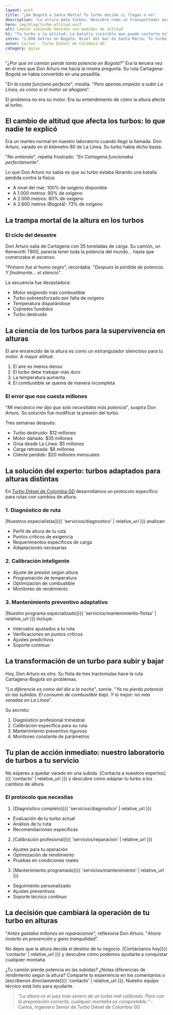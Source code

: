 ```yaml
---
layout: post
title: "¿De Bogotá a Santa Marta? Tu turbo decide si llegas o no"
description: "La altura mata turbos. Descubre cómo un transportador perdió $80 millones por no entender cómo afecta la altitud a su motor turbo diésel."
hero: img/blog/turbo-altitud.avif
alt: Camión subiendo montaña con medidor de altitud
h1: "Tu turbo y la altitud: La batalla invisible que puede costarte millones"
intro: "2.600 metros en Bogotá. Nivel del mar en Santa Marta. Tu turbo libra una batalla silenciosa en cada viaje. ¿Sabes realmente qué está pasando bajo tu capó?"
autor: Carlos - Turbo Diésel de Colombia GD
category: guias
---
```

"*¿Por qué mi camión pierde tanta potencia en Bogotá?*" Era la tercera vez en el mes que Don Arturo me hacía la misma pregunta. Su ruta Cartagena-Bogotá se había convertido en una pesadilla.

"*En la costa funciona perfecto*", insistía. "*Pero apenas empiezo a subir La Línea, es como si el motor se ahogara*".

El problema no era su motor. Era su entendimiento de cómo la altura afecta al turbo.

## El cambio de altitud que afecta los turbos: lo que nadie te explicó

Era un martes normal en nuestro laboratorio cuando llegó la llamada. Don Arturo, varado en el kilómetro 80 de La Línea. Su turbo había dicho basta.

"*No entiendo*", repetía frustrado. "*En Cartagena funcionaba perfectamente*".

Lo que Don Arturo no sabía es que su turbo estaba librando una batalla perdida contra la física:

- A nivel del mar: 100% de oxígeno disponible
- A 1.000 metros: 90% de oxígeno
- A 2.000 metros: 80% de oxígeno
- A 2.600 metros (Bogotá): 73% de oxígeno

## La trampa mortal de la altura en los turbos

### El ciclo del desastre

Don Arturo salía de Cartagena con 35 toneladas de carga. Su camión, un Kenworth T800, parecía tener toda la potencia del mundo... hasta que comenzaba el ascenso.

"*Primero fue el humo negro*", recordaba. "*Después la pérdida de potencia. Y finalmente... el silencio*".

La secuencia fue devastadora:
- Motor exigiendo más combustible
- Turbo sobreesforzado por falta de oxígeno
- Temperatura disparándose
- Cojinetes fundidos
- Turbo destruido

## La ciencia de los turbos para la supervivencia en alturas

El aire enrarecido de la altura es como un estrangulador silencioso para tu motor. A mayor altitud:

1. El aire es menos denso
2. El turbo debe trabajar más duro
3. La temperatura aumenta
4. El combustible se quema de manera incompleta

### El error que nos cuesta millones

"*Mi mecánico me dijo que solo necesitaba más potencia*", suspira Don Arturo. Su solución fue modificar la presión del turbo.

Tres semanas después:
- Turbo destruido: $12 millones
- Motor dañado: $35 millones
- Grúa desde La Línea: $5 millones
- Carga retrasada: $8 millones
- Cliente perdido: $20 millones mensuales

## La solución del experto: turbos adaptados para alturas distintas

En [Turbo Diésel de Colombia GD](/) desarrollamos un protocolo específico para rutas con cambios de altura:

### 1. Diagnóstico de ruta
[Nuestros especialistas]({{ 'servicios/diagnostico' | relative_url }}) analizan:
- Perfil de altura de tu ruta
- Puntos críticos de exigencia
- Requerimientos específicos de carga
- Adaptaciones necesarias

### 2. Calibración inteligente
- Ajuste de presión según altura
- Programación de temperatura
- Optimización de combustible
- Monitoreo de rendimiento

### 3. Mantenimiento preventivo adaptativo
[Nuestro programa especializado]({{ 'servicios/mantenimiento-flotas' | relative_url }}) incluye:
- Intervalos ajustados a tu ruta
- Verificaciones en puntos críticos
- Ajustes predictivos
- Soporte continuo

## La transformación de un turbo para subir y bajar

Hoy, Don Arturo es otro. Su flota de tres tractomulas hace la ruta Cartagena-Bogotá sin problemas.

"*La diferencia es como del día a la noche*", sonríe. "*Ya no pierdo potencia en las subidas. El consumo de combustible bajó. Y lo mejor: no más varadas en La Línea*".

Su secreto:
1. Diagnóstico profesional trimestral
2. Calibración específica para su ruta
3. Mantenimiento preventivo riguroso
4. Monitoreo constante de parámetros

## Tu plan de acción inmediato: nuestro laboratorio de turbos a tu servicio

No esperes a quedar varado en una subida. [Contacta a nuestros expertos]({{ 'contacto' | relative_url }}) y descubre cómo adaptar tu turbo a los cambios de altura.

### El protocolo que necesitas

1. [Diagnóstico completo]({{ 'servicios/diagnostico' | relative_url }})
  - Evaluación de tu turbo actual
  - Análisis de tu ruta
  - Recomendaciones específicas

2. [Calibración profesional]({{ 'servicios/reparacion' | relative_url }})
  - Ajustes para tu operación
  - Optimización de rendimiento
  - Pruebas en condiciones reales

3. [Mantenimiento programado]({{ 'servicios/mantenimiento' | relative_url }})
  - Seguimiento personalizado
  - Ajustes preventivos
  - Soporte técnico continuo

## La decisión que cambiará la operación de tu turbo en alturas

"*Antes gastaba millones en reparaciones*", reflexiona Don Arturo. "*Ahora invierto en prevención y gano tranquilidad*".

No dejes que la altura decida el destino de tu negocio. [Contáctanos hoy]({{ 'contacto' | relative_url }}) y descubre cómo podemos ayudarte a conquistar cualquier montaña.

¿Tu camión pierde potencia en las subidas? ¿Notas diferencias de rendimiento según la altura? Comparte tu experiencia en los comentarios o [escríbenos directamente]({{ 'contacto' | relative_url }}). Nuestro equipo técnico está listo para ayudarte.

>*"La altura es el juez más severo de un turbo mal calibrado. Pero con la preparación correcta, cualquier montaña es conquistable."* - Carlos, Ingeniero Senior de Turbo Diésel de Colombia GD